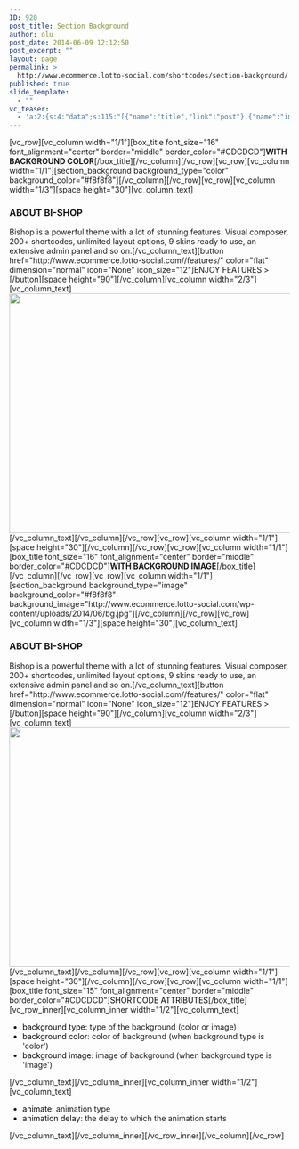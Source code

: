 ```yaml
---
ID: 920
post_title: Section Background
author: olu
post_date: 2014-06-09 12:12:50
post_excerpt: ""
layout: page
permalink: >
  http://www.ecommerce.lotto-social.com/shortcodes/section-background/
published: true
slide_template:
  - ""
vc_teaser:
  - 'a:2:{s:4:"data";s:115:"[{"name":"title","link":"post"},{"name":"image","image":"featured","link":"none"},{"name":"text","mode":"excerpt"}]";s:7:"bgcolor";s:0:"";}'
---
```

[vc_row][vc_column width="1/1"][box_title font_size="16" font_alignment="center" border="middle" border_color="#CDCDCD"]<strong>WITH BACKGROUND COLOR</strong>[/box_title][/vc_column][/vc_row][vc_row][vc_column width="1/1"][section_background background_type="color" background_color="#f8f8f8"][/vc_column][/vc_row][vc_row][vc_column width="1/3"][space height="30"][vc_column_text]
<h3>ABOUT BI-SHOP</h3>
Bishop is a powerful theme with a lot of stunning features. Visual composer, 200+ shortcodes, unlimited layout options, 9 skins ready to use, an extensive admin panel and so on.[/vc_column_text][button href="http://www.ecommerce.lotto-social.com//features/" color="flat" dimension="normal" icon="None" icon_size="12"]ENJOY FEATURES &gt;[/button][space height="90"][/vc_column][vc_column width="2/3"][vc_column_text]
<div><img class="img-responsive alignnone" src="http://www.ecommerce.lotto-social.com/wp-content/uploads/2014/06/mob2.png" alt="" width="796" height="430" /></div>
[/vc_column_text][/vc_column][/vc_row][vc_row][vc_column width="1/1"][space height="30"][/vc_column][/vc_row][vc_row][vc_column width="1/1"][box_title font_size="16" font_alignment="center" border="middle" border_color="#CDCDCD"]<strong>WITH BACKGROUND IMAGE</strong>[/box_title][/vc_column][/vc_row][vc_row][vc_column width="1/1"][section_background background_type="image" background_color="#f8f8f8" background_image="http://www.ecommerce.lotto-social.com/wp-content/uploads/2014/06/bg.jpg"][/vc_column][/vc_row][vc_row][vc_column width="1/3"][space height="30"][vc_column_text]
<h3>ABOUT BI-SHOP</h3>
Bishop is a powerful theme with a lot of stunning features. Visual composer, 200+ shortcodes, unlimited layout options, 9 skins ready to use, an extensive admin panel and so on.[/vc_column_text][button href="http://www.ecommerce.lotto-social.com//features/" color="flat" dimension="normal" icon="None" icon_size="12"]ENJOY FEATURES &gt;[/button][space height="90"][/vc_column][vc_column width="2/3"][vc_column_text]
<div><img class="img-responsive alignnone" src="http://www.ecommerce.lotto-social.com/wp-content/uploads/2014/06/mob2.png" alt="" width="796" height="430" /></div>
[/vc_column_text][/vc_column][/vc_row][vc_row][vc_column width="1/1"][space height="30"][/vc_column][/vc_row][vc_row][vc_column width="1/1"][box_title font_size="15" font_alignment="center" border="middle" border_color="#CDCDCD"]<span style="color: #000000">SHORTCODE ATTRIBUTES</span>[/box_title][vc_row_inner][vc_column_inner width="1/2"][vc_column_text]
<ul>
	<li><span style="color: #000000">background type</span>: type of the background (color or image)</li>
	<li><span style="color: #000000">background color</span>: color of background (when background type is 'color')</li>
	<li><span style="color: #000000">background image</span>: image of background (when background type is 'image')</li>
</ul>
[/vc_column_text][/vc_column_inner][vc_column_inner width="1/2"][vc_column_text]
<ul>
	<li><span style="color: #000000">animate</span>: animation type</li>
	<li><span style="color: #000000">animation delay</span>: the delay to which the animation starts</li>
</ul>
[/vc_column_text][/vc_column_inner][/vc_row_inner][/vc_column][/vc_row]